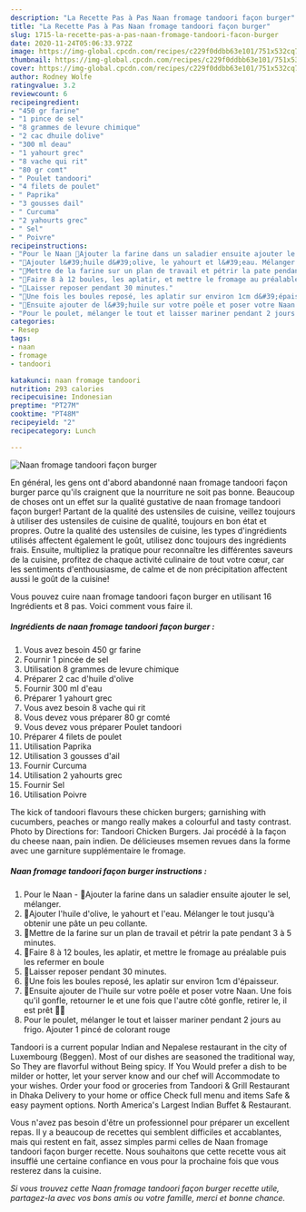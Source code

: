 ```yaml
---
description: "La Recette Pas à Pas Naan fromage tandoori façon burger"
title: "La Recette Pas à Pas Naan fromage tandoori façon burger"
slug: 1715-la-recette-pas-a-pas-naan-fromage-tandoori-facon-burger
date: 2020-11-24T05:06:33.972Z
image: https://img-global.cpcdn.com/recipes/c229f0ddbb63e101/751x532cq70/naan-fromage-tandoori-facon-burger-photo-principale-de-la-recette.jpg
thumbnail: https://img-global.cpcdn.com/recipes/c229f0ddbb63e101/751x532cq70/naan-fromage-tandoori-facon-burger-photo-principale-de-la-recette.jpg
cover: https://img-global.cpcdn.com/recipes/c229f0ddbb63e101/751x532cq70/naan-fromage-tandoori-facon-burger-photo-principale-de-la-recette.jpg
author: Rodney Wolfe
ratingvalue: 3.2
reviewcount: 6
recipeingredient:
- "450 gr farine"
- "1 pince de sel"
- "8 grammes de levure chimique"
- "2 cac dhuile dolive"
- "300 ml deau"
- "1 yahourt grec"
- "8 vache qui rit"
- "80 gr comt"
- " Poulet tandoori"
- "4 filets de poulet"
- " Paprika"
- "3 gousses dail"
- " Curcuma"
- "2 yahourts grec"
- " Sel"
- " Poivre"
recipeinstructions:
- "Pour le Naan 🔸Ajouter la farine dans un saladier ensuite ajouter le sel, mélanger."
- "🔸Ajouter l&#39;huile d&#39;olive, le yahourt et l&#39;eau. Mélanger le tout jusqu&#39;à obtenir une pâte un peu collante."
- "🔸Mettre de la farine sur un plan de travail et pétrir la pate pendant 3 à 5 minutes."
- "🔸Faire 8 à 12 boules, les aplatir, et mettre le fromage au préalable puis les refermer en boule"
- "🔸Laisser reposer pendant 30 minutes."
- "🔸Une fois les boules reposé, les aplatir sur environ 1cm d&#39;épaisseur."
- "🔸Ensuite ajouter de l&#39;huile sur votre poêle et poser votre Naan. Une fois qu&#39;il gonfle, retourner le et une fois que l&#39;autre côté gonfle, retirer le, il est prêt 👍🏻"
- "Pour le poulet, mélanger le tout et laisser mariner pendant 2 jours au frigo. Ajouter 1 pincé de colorant rouge"
categories:
- Resep
tags:
- naan
- fromage
- tandoori

katakunci: naan fromage tandoori 
nutrition: 293 calories
recipecuisine: Indonesian
preptime: "PT27M"
cooktime: "PT48M"
recipeyield: "2"
recipecategory: Lunch

---
```



![Naan fromage tandoori façon burger](https://img-global.cpcdn.com/recipes/c229f0ddbb63e101/751x532cq70/naan-fromage-tandoori-facon-burger-photo-principale-de-la-recette.jpg)

En général, les gens ont d'abord abandonné naan fromage tandoori façon burger parce qu'ils craignent que la nourriture ne soit pas bonne. Beaucoup de choses ont un effet sur la qualité gustative de naan fromage tandoori façon burger! Partant de la qualité des ustensiles de cuisine, veillez toujours à utiliser des ustensiles de cuisine de qualité, toujours en bon état et propres. Outre la qualité des ustensiles de cuisine, les types d'ingrédients utilisés affectent également le goût, utilisez donc toujours des ingrédients frais. Ensuite, multipliez la pratique pour reconnaître les différentes saveurs de la cuisine, profitez de chaque activité culinaire de tout votre cœur, car les sentiments d'enthousiasme, de calme et de non précipitation affectent aussi le goût de la cuisine!

<!--inarticleads1-->

Vous pouvez cuire naan fromage tandoori façon burger en utilisant 16 Ingrédients et 8 pas. Voici comment vous faire il.

##### Ingrédients de naan fromage tandoori façon burger :

1. Vous avez besoin 450 gr farine
1. Fournir 1 pincée de sel
1. Utilisation 8 grammes de levure chimique
1. Préparer 2 cac d&#39;huile d&#39;olive
1. Fournir 300 ml d&#39;eau
1. Préparer 1 yahourt grec
1. Vous avez besoin 8 vache qui rit
1. Vous devez vous préparer 80 gr comté
1. Vous devez vous préparer  Poulet tandoori
1. Préparer 4 filets de poulet
1. Utilisation  Paprika
1. Utilisation 3 gousses d&#39;ail
1. Fournir  Curcuma
1. Utilisation 2 yahourts grec
1. Fournir  Sel
1. Utilisation  Poivre


The kick of tandoori flavours these chicken burgers; garnishing with cucumbers, peaches or mango really makes a colourful and tasty contrast. Photo by Directions for: Tandoori Chicken Burgers. Jai procédé à la façon du cheese naan, pain indien. De délicieuses msemen revues dans la forme avec une garniture supplémentaire le fromage. 

<!--inarticleads2-->

##### Naan fromage tandoori façon burger instructions :

1. Pour le Naan - 🔸Ajouter la farine dans un saladier ensuite ajouter le sel, mélanger.
1. 🔸Ajouter l&#39;huile d&#39;olive, le yahourt et l&#39;eau. Mélanger le tout jusqu&#39;à obtenir une pâte un peu collante.
1. 🔸Mettre de la farine sur un plan de travail et pétrir la pate pendant 3 à 5 minutes.
1. 🔸Faire 8 à 12 boules, les aplatir, et mettre le fromage au préalable puis les refermer en boule
1. 🔸Laisser reposer pendant 30 minutes.
1. 🔸Une fois les boules reposé, les aplatir sur environ 1cm d&#39;épaisseur.
1. 🔸Ensuite ajouter de l&#39;huile sur votre poêle et poser votre Naan. Une fois qu&#39;il gonfle, retourner le et une fois que l&#39;autre côté gonfle, retirer le, il est prêt 👍🏻
1. Pour le poulet, mélanger le tout et laisser mariner pendant 2 jours au frigo. Ajouter 1 pincé de colorant rouge


Tandoori is a current popular Indian and Nepalese restaurant in the city of Luxembourg (Beggen). Most of our dishes are seasoned the traditional way, So They are flavorful without Being spicy. If You Would prefer a dish to be milder or hotter, let your server know and our chef will Accommodate to your wishes. Order your food or groceries from Tandoori &amp; Grill Restaurant in Dhaka Delivery to your home or office Check full menu and items Safe &amp; easy payment options. North America&#39;s Largest Indian Buffet &amp; Restaurant. 

<!--inarticleads1-->

<p>
Vous n'avez pas besoin d'être un professionnel pour préparer un excellent repas. Il y a beaucoup de recettes qui semblent difficiles et accablantes, mais qui restent en fait, assez simples parmi celles de Naan fromage tandoori façon burger recette. Nous souhaitons que cette recette vous ait insufflé une certaine confiance en vous pour la prochaine fois que vous resterez dans la cuisine.
</p>

<p>
<i>Si vous trouvez cette Naan fromage tandoori façon burger recette utile, partagez-la avec vos bons amis ou votre famille, merci et bonne chance.</i>
</p>
